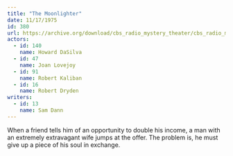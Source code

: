 ```yaml
---
title: "The Moonlighter"
date: 11/17/1975
id: 380
url: https://archive.org/download/cbs_radio_mystery_theater/cbs_radio_mystery_theater-0351-0400.zip/cbs_radio_mystery_theater-0351-0400%2Fcbsrmt_0380_the_moonlighter.mp3
actors:  
  - id: 140
    name: Howard DaSilva  
  - id: 47
    name: Joan Lovejoy  
  - id: 91
    name: Robert Kaliban  
  - id: 16
    name: Robert Dryden
writers:  
  - id: 13
    name: Sam Dann
---
```

When a friend tells him of an opportunity to double his income, a man with an extremely extravagant wife jumps at the offer. The problem is, he must give up a piece of his soul in exchange.